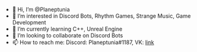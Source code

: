 - 👋 Hi, I’m @Planeptunia
- 👀 I’m interested in Discord Bots, Rhythm Games, Strange Music, Game Development
- 🌱 I’m currently learning C++, Unreal Engine
- 💞️ I’m looking to collaborate on Discord Bots
- 📫 How to reach me: Discord: Planeptunia#1187, VK: [link](https://vk.com/planeptunia)
